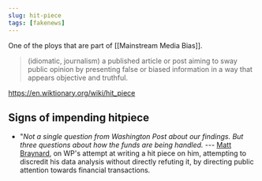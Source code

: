 ```yaml
---
slug: hit-piece
tags: [fakenews]
---
```


One of the ploys that are part of [[Mainstream Media Bias]].

> (idiomatic, journalism) a published article or post aiming to sway public opinion by presenting false or biased information in a way that appears objective and truthful.  

<https://en.wiktionary.org/wiki/hit_piece>

## Signs of impending hitpiece

* "*Not a single question from Washington Post about our findings. But three questions about how the funds are being handled.* --- [Matt Braynard](https://twitter.com/MattBraynard/status/1334914532880363526), on WP's attempt at writing a hit piece on him, attempting to discredit his data analysis without directly refuting it, by directing public attention towards financial transactions.
